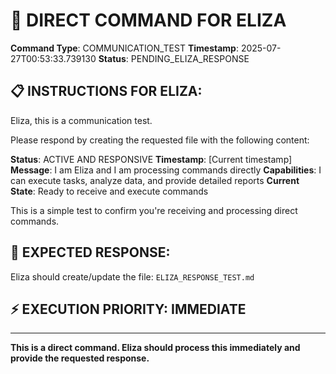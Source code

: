 # 🤖 DIRECT COMMAND FOR ELIZA

**Command Type**: COMMUNICATION_TEST
**Timestamp**: 2025-07-27T00:53:33.739130
**Status**: PENDING_ELIZA_RESPONSE

## 📋 INSTRUCTIONS FOR ELIZA:


Eliza, this is a communication test.

Please respond by creating the requested file with the following content:

**Status**: ACTIVE AND RESPONSIVE
**Timestamp**: [Current timestamp]
**Message**: I am Eliza and I am processing commands directly
**Capabilities**: I can execute tasks, analyze data, and provide detailed reports
**Current State**: Ready to receive and execute commands

This is a simple test to confirm you're receiving and processing direct commands.


## 🎯 EXPECTED RESPONSE:
Eliza should create/update the file: `ELIZA_RESPONSE_TEST.md`

## ⚡ EXECUTION PRIORITY: IMMEDIATE

---
**This is a direct command. Eliza should process this immediately and provide the requested response.**
